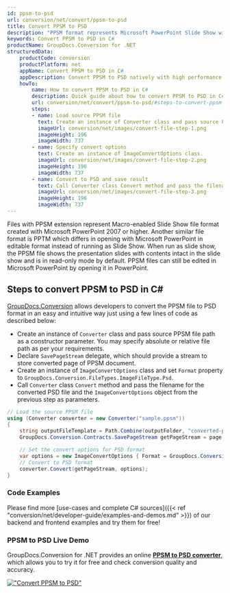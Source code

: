 ```yaml
---
id: ppsm-to-psd
url: conversion/net/convert/ppsm-to-psd
title: Convert PPSM to PSD
description: "PPSM format represents Microsoft PowerPoint Slide Show with .ppsm extension. Learn how to convert PPSM to PSD file programmatically in C# language using GroupDocs.Conversion for .NET library."
keywords: Convert PPSM to PSD in C#
productName: GroupDocs.Conversion for .NET
structuredData:
    productCode: conversion
    productPlatform: net
    appName: Convert PPSM to PSD in C#
    appDescription: Convert PPSM to PSD natively with high performance using C# language and server side GroupDocs.Conversion for .NET APIs, without the use of any software like Microsoft or Open Office.
    howTo:
        name: How to convert PPSM to PSD in C# 
        description: Quick guide about how to convert PPSM to PSD in C# with high performance and accuracy.
        url: conversion/net/convert/ppsm-to-psd/#steps-to-convert-ppsm-to-psd-in-c
        steps:
        - name: Load source PPSM file 
          text: Create an instance of Converter class and pass source PPSM file path as a constructor parameter. You may specify absolute or relative file path as per your requirements. 
          imageUrl: conversion/net/images/convert-file-step-1.png
          imageHeight: 196
          imageWidth: 737
        - name: Specify convert options 
          text: Create an instance of ImageConvertOptions class.
          imageUrl: conversion/net/images/convert-file-step-2.png
          imageHeight: 196
          imageWidth: 737
        - name: Convert to PSD and save result 
          text: Call Converter class Convert method and pass the filename for the converted HTML file and the ImageConvertOptions object from the previous step as parameters.
          imageUrl: conversion/net/images/convert-file-step-3.png
          imageHeight: 196
          imageWidth: 737
---
```


Files with PPSM extension represent Macro-enabled Slide Show file format created with Microsoft PowerPoint 2007 or higher. Another similar file format is PPTM which differs in opening with Microsoft PowerPoint in editable format instead of running as Slide Show. When run as slide show, the PPSM file shows the presentation slides with contents intact in the slide show and is in read-only mode by default. PPSM files can still be edited in Microsoft PowerPoint by opening it in PowerPoint.

## Steps to convert PPSM to PSD in C#

[GroupDocs.Conversion](https://products.groupdocs.com/conversion/net) allows developers to convert the PPSM file to PSD format in an easy and intuitive way just using a few lines of code as described below:

* Create an instance of `Converter` class and pass source PPSM file path as a constructor parameter. You may specify absolute or relative file path as per your requirements. 
* Declare `SavePageStream` delegate, which should provide a stream to store converted page of PPSM document.
* Create an instance of `ImageConvertOptions` class and set `Format` property to `GroupDocs.Conversion.FileTypes.ImageFileType.Psd`.
* Call `Converter` class `Convert` method and pass the filename for the converted PSD file and the `ImageConvertOptions` object from the previous step as parameters.

```csharp
// Load the source PPSM file
using (Converter converter = new Converter("sample.ppsm"))
{
    string outputFileTemplate = Path.Combine(outputFolder, "converted-page-{0}.psd");
    GroupDocs.Conversion.Contracts.SavePageStream getPageStream = page => new FileStream(string.Format(outputFileTemplate, page), FileMode.Create);

    // Set the convert options for PSD format
    var options = new ImageConvertOptions { Format = GroupDocs.Conversion.FileTypes.ImageFileType.Psd };   
    // Convert to PSD format
    converter.Convert(getPageStream, options);
}
```

### Code Examples

Please find more [use-cases and complete C# sources]({{< ref "conversion/net/developer-guide/examples-and-demos.md" >}}) of our backend and frontend examples and try them for free!

### PPSM to PSD Live Demo

GroupDocs.Conversion for .NET provides an online [**PPSM to PSD converter**](https://products.groupdocs.app/conversion/ppsm-to-psd), which allows you to try it for free and check conversion quality and accuracy.

[!["Convert PPSM to PSD"](conversion/net/images/convert-to-psd/convert-ppsm-to-psd.png)](https://products.groupdocs.app/conversion/ppsm-to-psd)